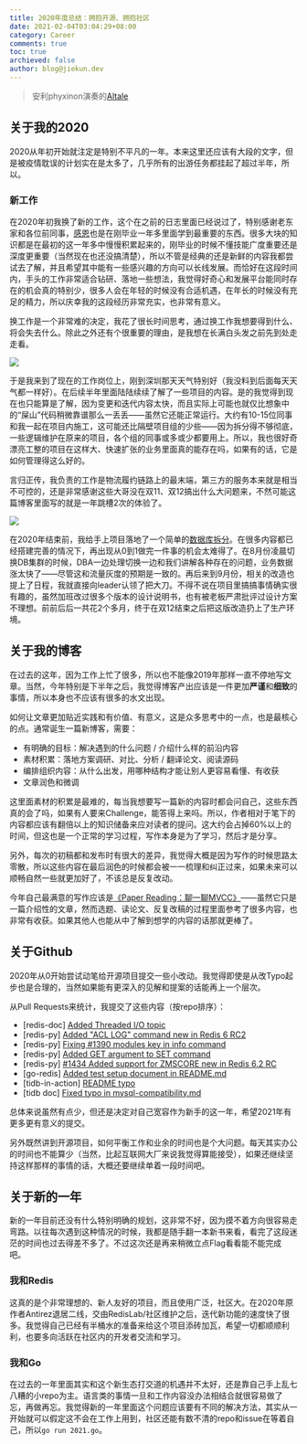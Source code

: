 ```yaml
---
title: 2020年度总结：拥抱开源、拥抱社区
date: 2021-02-04T03:04:29+08:00
category: Career
comments: true
toc: true
archieved: false
author: blog@jiekun.dev
---
```


> 安利phyxinon演奏的[Altale](https://www.youtube.com/watch?v=6fz5z8K-j6k)

## 关于我的2020
2020从年初开始就注定是特别不平凡的一年。本来这里还应该有大段的文字，但是被疫情耽误的计划实在是太多了，几乎所有的出游任务都挂起了超过半年，所以。

### 新工作
在2020年初我换了新的工作，这个在之前的日志里面已经说过了，特别感谢老东家和各位前同事，[感恩](https://baike.baidu.com/item/%E6%84%9F%E6%81%A9/138)也是在刚毕业一年多里面学到最重要的东西。很多大块的知识都是在最初的这一年多中慢慢积累起来的，刚毕业的时候不懂技能广度重要还是深度更重要（当然现在也还没搞清楚），所以不管是经典的还是新鲜的内容我都尝试去了解，并且希望其中能有一些感兴趣的方向可以长线发展。而恰好在这段时间内，手头的工作非常适合钻研、落地一些想法，我觉得好奇心和发展平台能同时存在的机会真的特别少，很多人会在年轻的时候没有合适机遇，在年长的时候没有充足的精力，所以庆幸我的这段经历非常充实，也非常有意义。

换工作是一个非常难的决定，我花了很长时间思考，通过换工作我想要得到什么、将会失去什么。除此之外还有个很重要的理由，是我想在长满白头发之前先到处走走看。

![](../202102-2020-summary/sz.jpeg)

于是我来到了现在的工作岗位上，刚到深圳那天天气特别好（我没料到后面每天天气都一样好）。在后续半年里面陆陆续续了解了一些项目的内容。是的我觉得到现在也只能算是了解，因为变更和迭代内容太快，而且实际上可能也就仅比想象中的“屎山”代码稍微靠谱那么一丢丢——虽然它还能正常运行。大约有10-15位同事和我一起在项目内施工，这可能还比隔壁项目组的少些——因为拆分得不够彻底，一些逻辑维护在原来的项目，各个组的同事或多或少都要用上。所以，我也很好奇漂亮工整的项目在这样大、快速扩张的业务里面真的能存在吗，如果有的话，它是如何管理得这么好的。

言归正传，我负责的工作是物流履约链路上的最末端，第三方的服务本来就是相当不可控的，还是非常感谢这些大哥没在双11、双12搞出什么大问题来，不然可能这篇博客里面写的就是一年跳槽2次的体验了。

![](../202102-2020-summary/desk.jpeg)

在2020年结束前，我给手上项目落地了一个简单的[数据库拆分](https://jiekun.dev/posts/db-partitioning/)。在很多内容都已经搭建完善的情况下，再出现从0到1做完一件事的机会太难得了。在8月份凌晨切换DB集群的时候，DBA一边处理切换一边和我们讲解各种存在的问题，业务数据涨太快了——尽管这和流量灰度的预期是一致的。再后来到9月份，相关的改造也提上了日程，我就直接向leader认领了把大刀。不得不说在项目里搞搞事情确实很有趣的，虽然加班改过很多个版本的设计说明书，也有被老板严肃批评过设计方案不理想。前前后后一共花2个多月，终于在双12结束之后把这版改造扔上了生产环境。

## 关于我的博客
在过去的这年，因为工作上忙了很多，所以也不能像2019年那样一直不停地写文章。当然，今年特别是下半年之后，我觉得博客产出应该是一件更加**严谨**和**细致**的事情，所以本身也不应该有很多的水文出现。

如何让文章更加贴近实践和有价值、有意义，这是众多思考中的一点，也是最核心的点。通常诞生一篇新博客，需要：
- 有明确的目标：解决遇到的什么问题 / 介绍什么样的前沿内容
- 素材积累：落地方案调研、对比、分析 / 翻译论文、阅读源码
- 编排组织内容：从什么出发，用哪种结构才能让别人更容易看懂、有收获
- 文章润色和微调

这里面素材的积累是最难的，每当我想要写一篇新的内容时都会问自己，这些东西真的会了吗，如果有人要来Challenge，能答得上来吗。所以，作者相对于笔下的内容都应该有翻倍以上的知识储备来应对读者的提问。这大约会占掉60%以上的时间，但这也是一个正常的学习过程，写作本身是为了学习，然后才是分享。

另外，每次的初稿都和发布时有很大的差异，我觉得大概是因为写作的时候思路太零散，所以这些内容在最后润色的时候都会被一一梳理和纠正过来，如果未来可以顺畅自然一些就更加好了，不该总是反复改动。

今年自己最满意的写作应该是[《Paper Reading：聊一聊MVCC》](https://jiekun.dev/posts/mvcc/)——虽然它只是一篇介绍性的文章，然而选题、读论文、反复改稿的过程里面参考了很多内容，也非常有收获。如果其他人也能从中了解到想学的内容的话那就更棒了。

## 关于Github
2020年从0开始尝试动笔给开源项目提交一些小改动。我觉得即使是从改Typo起步也是合理的，当然如果能有更深入的见解和提案的话能再上一个层次。

从Pull Requests来统计，我提交了这些内容（按repo排序）：
- [redis-doc] [Added Threaded I/O topic](https://github.com/redis/redis-doc/pull/1408)
- [redis-py] [Added "ACL LOG" command new in Redis 6 RC2](https://github.com/andymccurdy/redis-py/pull/1307)
- [redis-py] [Fixing #1390 modules key in info command](https://github.com/andymccurdy/redis-py/pull/1393)
- [redis-py] [Added GET argument to SET command](https://github.com/andymccurdy/redis-py/pull/1412)
- [redis-py] [#1434 Added support for ZMSCORE new in Redis 6.2 RC](https://github.com/andymccurdy/redis-py/pull/1437)
- [go-redis] [Added test setup document in README.md](https://github.com/go-redis/redis/pull/1585)
- [tidb-in-action] [README typo](https://github.com/tidb-incubator/tidb-in-action/pull/910)
- [tidb doc] [Fixed typo in mysql-compatibility.md](https://github.com/pingcap/docs-cn/pull/4304)

总体来说虽然有点少，但还是决定对自己宽容作为新手的这一年，希望2021年有更多更有意义的提交。

另外既然讲到开源项目，如何平衡工作和业余的时间也是个大问题。每天其实办公的时间也不能算少（当然，比起互联网大厂来说我觉得算能接受），如果还继续坚持这样那样的事情的话，大概还要继续单着一段时间吧。

## 关于新的一年
新的一年目前还没有什么特别明确的规划，这非常不好，因为摸不着方向很容易走弯路。以往每次遇到这种情况的时候，我都是随手翻一本新书来看，看完了这段迷茫的时间也过去得差不多了。不过这次还是再来稍微立点Flag看看能不能完成吧。

### 我和Redis
这真的是个非常理想的、新人友好的项目，而且使用广泛，社区大。在2020年原作者Antirez退居二线，交由RedisLab/社区维护之后，迭代新功能的速度快了很多。我觉得自己已经有半桶水的准备来给这个项目添砖加瓦，希望一切都顺顺利利，也要多向活跃在社区内的开发者交流和学习。

### 我和Go
在过去的一年里面其实和这个新生态打交道的机遇并不太好，还是靠自己手上乱七八糟的小repo为主。语言类的事情一旦和工作内容没办法相结合就很容易做了忘，再做再忘。我觉得新的一年里面这个问题应该要有不同的解决方法，其实从一开始就可以假定这不会在工作上用到，社区还能有数不清的repo和issue在等着自己，所以`go run 2021.go`。